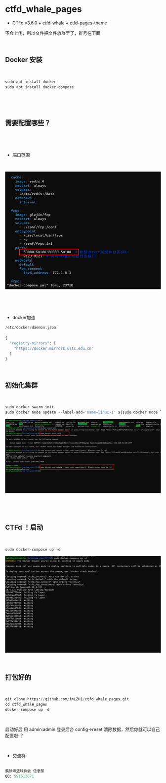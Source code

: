 # ctfd_whale_pages

* CTFd v3.6.0 + ctfd-whale + ctfd-pages-theme 


不会上传，所以文件把文件放群里了，群号在下面

‍

## Docker 安装

‍

```python
sudo apt install docker
sudo apt install docker-compose
```

‍

‍

## 需要配置哪些？

‍

‍

* 端口范围

‍

​![image](image-20230920042250-cotz2cn.png)​

‍

‍

* docker加速

```python
/etc/docker/daemon.json 

{
  "registry-mirrors": [
    "https://docker.mirrors.ustc.edu.cn"
  ]
}
```

‍

## 初始化集群

‍

```python
sudo docker swarm init
sudo docker node update --label-add='name=linux-1' $(sudo docker node ls -q)
```

​![image](image-20230920042406-kbsxzt3.png)​

‍

‍

## CTFd ！启动

‍

```pytthon
sudo docker-compose up -d
```

​![image](image-20230920042620-jes8gsf.png)​

‍

## 打包好的

‍

```python
git clone https://github.com/imLZH1/ctfd_whale_pages.git
cd ctfd_whale_pages
docker-compose up -d

```

‍

启动好后 用 admin:admin 登录后台 config->reset 清除数据，然后你就可以自己配置啦·？

‍

* 交流群

```python

蔡徐坤篮球协会 信息部
QQ: 591613671
```

‍
